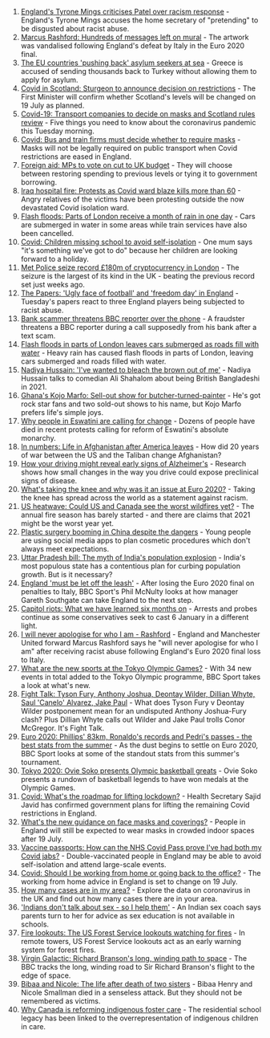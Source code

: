 1. [England's Tyrone Mings criticises Patel over racism response](https://www.bbc.co.uk/news/uk-politics-57778668) - England's Tyrone Mings accuses the home secretary of "pretending" to be disgusted about racist abuse.
2. [Marcus Rashford: Hundreds of messages left on mural](https://www.bbc.co.uk/news/uk-england-manchester-57816588) - The artwork was vandalised following England's defeat by Italy in the Euro 2020 final.
3. [The EU countries 'pushing back' asylum seekers at sea](https://www.bbc.co.uk/news/world-europe-57809909) - Greece is accused of sending thousands back to Turkey without allowing them to apply for asylum.
4. [Covid in Scotland: Sturgeon to announce decision on restrictions](https://www.bbc.co.uk/news/uk-scotland-scotland-politics-57806095) - The First Minister will confirm whether Scotland's levels will be changed on 19 July as planned.
5. [Covid-19: Transport companies to decide on masks and Scotland rules review](https://www.bbc.co.uk/news/uk-57774725) - Five things you need to know about the coronavirus pandemic this Tuesday morning.
6. [Covid: Bus and train firms must decide whether to require masks](https://www.bbc.co.uk/news/business-57813402) - Masks will not be legally required on public transport when Covid restrictions are eased in England.
7. [Foreign aid: MPs to vote on cut to UK budget](https://www.bbc.co.uk/news/uk-57815034) - They will choose between restoring spending to previous levels or tying it to government borrowing.
8. [Iraq hospital fire: Protests as Covid ward blaze kills more than 60](https://www.bbc.co.uk/news/world-middle-east-57814954) - Angry relatives of the victims have been protesting outside the now devastated Covid isolation ward.
9. [Flash floods: Parts of London receive a month of rain in one day](https://www.bbc.co.uk/news/uk-england-london-57816647) - Cars are submerged in water in some areas while train services have also been cancelled.
10. [Covid: Children missing school to avoid self-isolation](https://www.bbc.co.uk/news/uk-wales-57809611) - One mum says "it's something we've got to do" because her children are looking forward to a holiday.
11. [Met Police seize record £180m of cryptocurrency in London](https://www.bbc.co.uk/news/uk-england-london-57816644) - The seizure is the largest of its kind in the UK - beating the previous record set just weeks ago.
12. [The Papers: 'Ugly face of football' and 'freedom day' in England](https://www.bbc.co.uk/news/blogs-the-papers-57814894) - Tuesday's papers react to three England players being subjected to racist abuse.
13. [Bank scammer threatens BBC reporter over the phone](https://www.bbc.co.uk/news/uk-england-northamptonshire-57809349) - A fraudster threatens a BBC reporter during a call supposedly from his bank after a text scam.
14. [Flash floods in parts of London leaves cars submerged as roads fill with water](https://www.bbc.co.uk/news/uk-57811613) - Heavy rain has caused flash floods in parts of London, leaving cars submerged and roads filled with water.
15. [Nadiya Hussain: 'I've wanted to bleach the brown out of me'](https://www.bbc.co.uk/news/uk-57809147) - Nadiya Hussain talks to comedian Ali Shahalom about being British Bangladeshi in 2021.
16. [Ghana's Kojo Marfo: Sell-out show for butcher-turned-painter](https://www.bbc.co.uk/news/world-africa-57553149) - He's got rock star fans and two sold-out shows to his name, but Kojo Marfo prefers life's simple joys.
17. [Why people in Eswatini are calling for change](https://www.bbc.co.uk/news/world-africa-57807153) - Dozens of people have died in recent protests calling for reform of Eswatini's absolute monarchy.
18. [In numbers: Life in Afghanistan after America leaves](https://www.bbc.co.uk/news/world-asia-57767067) - How did 20 years of war between the US and the Taliban change Afghanistan?
19. [How your driving might reveal early signs of Alzheimer's](https://www.bbc.co.uk/news/business-57670006) - Research shows how small changes in the way you drive could expose preclinical signs of disease.
20. [What's taking the knee and why was it an issue at Euro 2020?](https://www.bbc.co.uk/news/explainers-53098516) - Taking the knee has spread across the world as a statement against racism.
21. [US heatwave: Could US and Canada see the worst wildfires yet?](https://www.bbc.co.uk/news/57770728) - The annual fire season has barely started - and there are claims that 2021 might be the worst year yet.
22. [Plastic surgery booming in China despite the dangers](https://www.bbc.co.uk/news/world-asia-china-57691525) - Young people are using social media apps to plan cosmetic procedures which don't always meet expectations.
23. [Uttar Pradesh bill: The myth of India's population explosion](https://www.bbc.co.uk/news/world-asia-india-57801764) - India's most populous state has a contentious plan for curbing population growth. But is it necessary?
24. [England 'must be let off the leash'](https://www.bbc.co.uk/sport/football/57807877) - After losing the Euro 2020 final on penalties to Italy, BBC Sport's Phil McNulty looks at how manager Gareth Southgate can take England to the next step.
25. [Capitol riots: What we have learned six months on](https://www.bbc.co.uk/news/world-us-canada-57753708) - Arrests and probes continue as some conservatives seek to cast 6 January in a different light.
26. [I will never apologise for who I am - Rashford](https://www.bbc.co.uk/sport/football/57814154) - England and Manchester United forward Marcus Rashford says he "will never apologise for who I am" after receiving racist abuse following England's Euro 2020 final loss to Italy.
27. [What are the new sports at the Tokyo Olympic Games?](https://www.bbc.co.uk/sport/olympics/57240400) - With 34 new events in total added to the Tokyo Olympic programme, BBC Sport takes a look at what's new.
28. [Fight Talk: Tyson Fury, Anthony Joshua, Deontay Wilder, Dillian Whyte, Saul 'Canelo' Alvarez, Jake Paul](https://www.bbc.co.uk/sport/boxing/57789751) - What does Tyson Fury v Deontay Wilder postponement mean for an undisputed Anthony Joshua-Fury clash? Plus Dillian Whyte calls out Wilder and Jake Paul trolls Conor McGregor. It's Fight Talk.
29. [Euro 2020: Phillips' 83km, Ronaldo's records and Pedri's passes - the best stats from the summer](https://www.bbc.co.uk/sport/football/57805875) - As the dust begins to settle on Euro 2020, BBC Sport looks at some of the standout stats from this summer's tournament.
30. [Tokyo 2020: Ovie Soko presents Olympic basketball greats](https://www.bbc.co.uk/sport/av/olympics/57769206) - Ovie Soko presents a rundown of basketball legends to have won medals at the Olympic Games.
31. [Covid: What's the roadmap for lifting lockdown?](https://www.bbc.co.uk/news/explainers-52530518) - Health Secretary Sajid Javid has confirmed government plans for lifting the remaining Covid restrictions in England.
32. [What's the new guidance on face masks and coverings?](https://www.bbc.co.uk/news/health-51205344) - People in England will still be expected to wear masks in crowded indoor spaces after 19 July.
33. [Vaccine passports: How can the NHS Covid Pass prove I've had both my Covid jabs?](https://www.bbc.co.uk/news/explainers-55718553) - Double-vaccinated people in England may be able to avoid self-isolation and attend large-scale events.
34. [Covid: Should I be working from home or going back to the office?](https://www.bbc.co.uk/news/business-52567567) - The working from home advice in England is set to change on 19 July.
35. [How many cases are in my area?](https://www.bbc.co.uk/news/uk-51768274) - Explore the data on coronavirus in the UK and find out how many cases there are in your area.
36. ['Indians don't talk about sex - so I help them'](https://www.bbc.co.uk/news/stories-56838660) - An Indian sex coach says parents turn to her for advice as sex education is not available in schools.
37. [Fire lookouts: The US Forest Service lookouts watching for fires](https://www.bbc.co.uk/news/world-us-canada-57626403) - In remote towers, US Forest Service lookouts act as an early warning system for forest fires.
38. [Virgin Galactic: Richard Branson's long, winding path to space](https://www.bbc.co.uk/news/science-environment-57798167) - The BBC tracks the long, winding road to Sir Richard Branson's flight to the edge of space.
39. [Bibaa and Nicole: The life after death of two sisters](https://www.bbc.co.uk/news/uk-england-london-57679755) - Bibaa Henry and Nicole Smallman died in a senseless attack. But they should not be remembered as victims.
40. [Why Canada is reforming indigenous foster care](https://www.bbc.co.uk/news/world-us-canada-57646170) - The residential school legacy has been linked to the overrepresentation of indigenous children in care.
